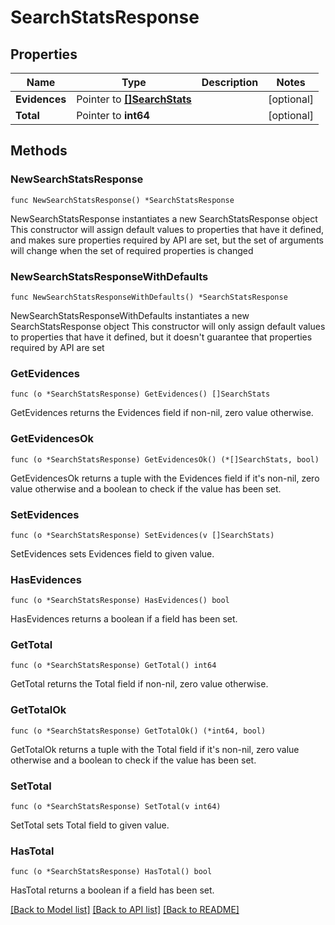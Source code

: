 # SearchStatsResponse

## Properties

Name | Type | Description | Notes
------------ | ------------- | ------------- | -------------
**Evidences** | Pointer to [**[]SearchStats**](SearchStats.md) |  | [optional] 
**Total** | Pointer to **int64** |  | [optional] 

## Methods

### NewSearchStatsResponse

`func NewSearchStatsResponse() *SearchStatsResponse`

NewSearchStatsResponse instantiates a new SearchStatsResponse object
This constructor will assign default values to properties that have it defined,
and makes sure properties required by API are set, but the set of arguments
will change when the set of required properties is changed

### NewSearchStatsResponseWithDefaults

`func NewSearchStatsResponseWithDefaults() *SearchStatsResponse`

NewSearchStatsResponseWithDefaults instantiates a new SearchStatsResponse object
This constructor will only assign default values to properties that have it defined,
but it doesn't guarantee that properties required by API are set

### GetEvidences

`func (o *SearchStatsResponse) GetEvidences() []SearchStats`

GetEvidences returns the Evidences field if non-nil, zero value otherwise.

### GetEvidencesOk

`func (o *SearchStatsResponse) GetEvidencesOk() (*[]SearchStats, bool)`

GetEvidencesOk returns a tuple with the Evidences field if it's non-nil, zero value otherwise
and a boolean to check if the value has been set.

### SetEvidences

`func (o *SearchStatsResponse) SetEvidences(v []SearchStats)`

SetEvidences sets Evidences field to given value.

### HasEvidences

`func (o *SearchStatsResponse) HasEvidences() bool`

HasEvidences returns a boolean if a field has been set.

### GetTotal

`func (o *SearchStatsResponse) GetTotal() int64`

GetTotal returns the Total field if non-nil, zero value otherwise.

### GetTotalOk

`func (o *SearchStatsResponse) GetTotalOk() (*int64, bool)`

GetTotalOk returns a tuple with the Total field if it's non-nil, zero value otherwise
and a boolean to check if the value has been set.

### SetTotal

`func (o *SearchStatsResponse) SetTotal(v int64)`

SetTotal sets Total field to given value.

### HasTotal

`func (o *SearchStatsResponse) HasTotal() bool`

HasTotal returns a boolean if a field has been set.


[[Back to Model list]](../README.md#documentation-for-models) [[Back to API list]](../README.md#documentation-for-api-endpoints) [[Back to README]](../README.md)


